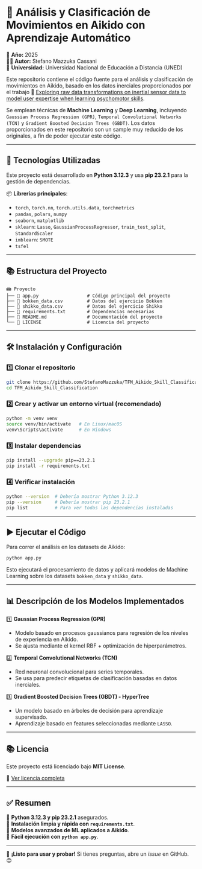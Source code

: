 # 📌 Análisis y Clasificación de Movimientos en Aikido con Aprendizaje Automático  

📅 **Año:** 2025  
👨‍💻 **Autor:** Stefano Mazzuka Cassani  
🏢 **Universidad:** Universidad Nacional de Educación a Distancia (UNED)  

Este repositorio contiene el código fuente para el análisis y clasificación de movimientos en Aikido, basado en los datos inerciales proporcionados por el trabajo 🔗 [Exploring raw data transformations on inertial sensor data to model user expertise when learning psychomotor skills](https://link.springer.com/article/10.1007/s11257-024-09393-2). 

Se emplean técnicas de **Machine Learning** y **Deep Learning**, incluyendo `Gaussian Process Regression (GPR)`, `Temporal Convolutional Networks (TCN)` y `Gradient Boosted Decision Trees (GBDT)`.
Los datos proporcionados en este repositorio son un sample muy reducido de los originales, a fin de poder ejecutar este código.

---

## 🚀 **Tecnologías Utilizadas**  
Este proyecto está desarrollado en **Python 3.12.3** y usa **pip 23.2.1** para la gestión de dependencias.

📦 **Librerías principales**:
- `torch`, `torch.nn`, `torch.utils.data`, `torchmetrics`
- `pandas`, `polars`, `numpy`
- `seaborn`, `matplotlib`
- `sklearn`: `Lasso`, `GaussianProcessRegressor`, `train_test_split`, `StandardScaler`
- `imblearn`: `SMOTE`
- `tsfel`

---

## 📚 **Estructura del Proyecto**  
```
📾 Proyecto
├── 📝 app.py                  # Código principal del proyecto
├── 📝 bokken_data.csv         # Datos del ejercicio Bokken
├── 📝 shikko_data.csv         # Datos del ejercicio Shikko
├── 📝 requirements.txt        # Dependencias necesarias
├── 📝 README.md               # Documentación del proyecto
└── 📝 LICENSE                 # Licencia del proyecto
```

---

## 🛠 **Instalación y Configuración**  
### 1️⃣ Clonar el repositorio  
```bash
git clone https://github.com/StefanoMazzuka/TFM_Aikido_Skill_Classification
cd TFM_Aikido_Skill_Classification
```

### 2️⃣ Crear y activar un entorno virtual (recomendado)  
```bash
python -m venv venv
source venv/bin/activate   # En Linux/macOS
venv\Scripts\activate      # En Windows
```

### 3️⃣ Instalar dependencias  
```bash
pip install --upgrade pip==23.2.1
pip install -r requirements.txt
```

### 4️⃣ Verificar instalación  
```bash
python --version  # Debería mostrar Python 3.12.3
pip --version     # Debería mostrar pip 23.2.1
pip list          # Para ver todas las dependencias instaladas
```

---

## ▶️ **Ejecutar el Código**  
Para correr el análisis en los datasets de Aikido:  
```bash
python app.py
```
Esto ejecutará el procesamiento de datos y aplicará modelos de Machine Learning sobre los datasets `bokken_data` y `shikko_data`.

---

## 📊 **Descripción de los Modelos Implementados**  
1️⃣ **Gaussian Process Regression (GPR)**  
   - Modelo basado en procesos gaussianos para regresión de los niveles de experiencia en Aikido.
   - Se ajusta mediante el kernel RBF + optimización de hiperparámetros.

2️⃣ **Temporal Convolutional Networks (TCN)**  
   - Red neuronal convolucional para series temporales.
   - Se usa para predecir etiquetas de clasificación basadas en datos inerciales.

3️⃣ **Gradient Boosted Decision Trees (GBDT) - HyperTree**  
   - Un modelo basado en árboles de decisión para aprendizaje supervisado.
   - Aprendizaje basado en features seleccionadas mediante `LASSO`.

---

## 📚 **Licencia**

Este proyecto está licenciado bajo **MIT License**.  

🔗 [Ver licencia completa](https://opensource.org/licenses/MIT)

---

## ✅ **Resumen**  
🔹 **Python 3.12.3 y pip 23.2.1** asegurados.  
🔹 **Instalación limpia y rápida con `requirements.txt`**.  
🔹 **Modelos avanzados de ML aplicados a Aikido**.  
🔹 **Fácil ejecución con `python app.py`**.  

---

🚀 **¡Listo para usar y probar!** Si tienes preguntas, abre un *issue* en GitHub. 😊  

